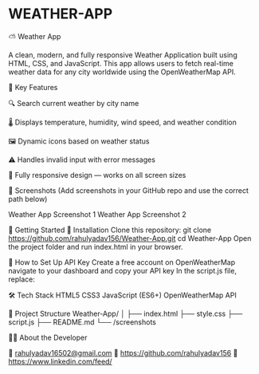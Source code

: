 # WEATHER-APP

⛅ Weather App

A clean, modern, and fully responsive Weather Application built using HTML, CSS, and JavaScript. This app allows users to fetch real-time weather data for any city worldwide using the OpenWeatherMap API.

🌟 Key Features

🔍 Search current weather by city name

🌡️ Displays temperature, humidity, wind speed, and weather condition

🖼️ Dynamic icons based on weather status

⚠️ Handles invalid input with error messages

📱 Fully responsive design — works on all screen sizes

📸 Screenshots (Add screenshots in your GitHub repo and use the correct path below)

Weather App Screenshot 1 Weather App Screenshot 2

🚀 Getting Started 🔧 Installation Clone this repository: git clone https://github.com/rahulyadav156/Weather-App.git cd Weather-App Open the project folder and run index.html in your browser.

🔐 How to Set Up API Key Create a free account on OpenWeatherMap navigate to your dashboard and copy your API key In the script.js file, replace:

🛠️ Tech Stack HTML5 CSS3 JavaScript (ES6+) OpenWeatherMap API

📁 Project Structure Weather-App/ │ ├── index.html
├── style.css
├── script.js
├── README.md
└── /screenshots

🙋‍♂️ About the Developer

📧 rahulyadav16502@gmail.com 🔗 https://github.com/rahulyadav156 🔗 https://www.linkedin.com/feed/
